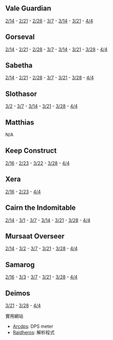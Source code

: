 ## Vale Guardian
[2/14](http://gw2raid.tk/Raidlog/1-1/20170214-211048_vg.html) - [2/21](http://gw2raid.tk/Raidlog/1-1/20170221-211438_vg.html) - [2/28](http://gw2raid.tk/Raidlog/1-1/20170228-205147_vg.html) - [3/7](http://gw2raid.tk/Raidlog/1-1/20170307-210051_vg.html) - [3/14](http://gw2raid.tk/Raidlog/1-1/20170314-205747_vg.html) - [3/21](http://gw2raid.tk/Raidlog/1-1/20170321-223054_vg.html) - [4/4](http://gw2raid.tk/Raidlog/1-1/20170404-215105_vg.html)

## Gorseval
[2/14](http://gw2raid.tk/Raidlog/1-2/20170214-213406_gorse.html) - [2/21](http://gw2raid.tk/Raidlog/1-2/20170221-213506_gorse.html) - [2/28](http://gw2raid.tk/Raidlog/1-2/20170228-211156_gorse.html) - [3/7](http://gw2raid.tk/Raidlog/1-2/20170307-211535_gorse.html) - [3/14](http://gw2raid.tk/Raidlog/1-2/20170314-211559_gorse.html) - [3/21](http://gw2raid.tk/Raidlog/1-2/20170321-225134_gorse.html) - [3/28](http://gw2raid.tk/Raidlog/1-2/20170328-221503_gorse.html) - [4/4](http://gw2raid.tk/Raidlog/1-2/20170404-220745_gorse.html)

## Sabetha
[2/14](http://gw2raid.tk/Raidlog/1-3/20170214-220753_sab.html) - [2/21](http://gw2raid.tk/Raidlog/1-3/20170221-214651_sab.html) - [2/28](http://gw2raid.tk/Raidlog/1-3/20170228-213251_sab.html) - [3/7](http://gw2raid.tk/Raidlog/1-3/20170307-213701_sab.html) - [3/21](http://gw2raid.tk/Raidlog/1-3/20170321-230529_sab.html) - [3/28](http://gw2raid.tk/Raidlog/1-3/20170328-223116_sab.html) - [4/4](http://gw2raid.tk/Raidlog/1-3/20170404-221935_sab.html)

## Slothasor
[3/2](http://gw2raid.tk/Raidlog/2-1/20170302-210446_sloth.html) - [3/7](http://gw2raid.tk/Raidlog/2-1/20170307-215328_sloth.html) - [3/14](http://gw2raid.tk/Raidlog/2-1/20170314-215531_sloth.html) - [3/21](http://gw2raid.tk/Raidlog/2-1/20170321-232151_sloth.html) - [3/28](http://gw2raid.tk/Raidlog/2-1/20170328-224333_sloth.html) - [4/4](http://gw2raid.tk/Raidlog/2-1/20170404-222917_sloth.html)

## Matthias
N/A

## Keep Construct
[2/16](http://gw2raid.tk/Raidlog/3-2/20170216-231753_kc.html) - [2/23](http://gw2raid.tk/Raidlog/3-2/20170223-213312_kc.html) - [3/22](http://gw2raid.tk/Raidlog/3-2/20170322-001050_kc.html) - [3/28](http://gw2raid.tk/Raidlog/3-2/20170328-232349_kc.html) - [4/4](http://gw2raid.tk/Raidlog/3-2/20170404-230818_kc.html)

## Xera
[2/16](http://gw2raid.tk/Raidlog/3-3/20170216-235106_xera.html) - [2/23](http://gw2raid.tk/Raidlog/3-3/20170223-232303_xera.html) - [4/4](http://gw2raid.tk/Raidlog/3-3/20170404-235916_xera.html)

## Cairn the Indomitable
[2/14](http://gw2raid.tk/Raidlog/4-1/20170214-230057_cairn.html) - [3/1](http://gw2raid.tk/Raidlog/4-1/20170301-000103_cairn.html) - [3/7](http://gw2raid.tk/Raidlog/4-1/20170307-222949_cairn.html) - [3/14](http://gw2raid.tk/Raidlog/4-1/20170314-222033_cairn.html) - [3/21](http://gw2raid.tk/Raidlog/4-1/20170321-205343_cairn.html) - [3/28](http://gw2raid.tk/Raidlog/4-1/20170328-204751_cairn.html) - [4/4](http://gw2raid.tk/Raidlog/4-1/20170404-205516_cairn.html)

## Mursaat Overseer
[2/14](http://gw2raid.tk/Raidlog/4-2/20170214-233830_mo.html) - [3/2](http://gw2raid.tk/Raidlog/4-2/20170302-212917_mo.html) - [3/7](http://gw2raid.tk/Raidlog/4-2/20170307-224406_mo.html) - [3/21](http://gw2raid.tk/Raidlog/4-2/20170321-210522_mo.html) - [3/28](http://gw2raid.tk/Raidlog/4-2/20170328-205424_mo.html) - [4/4](http://gw2raid.tk/Raidlog/4-2/20170404-210416_mo.html)

## Samarog
[2/16](http://gw2raid.tk/Raidlog/4-3/20170216-210923_sam.html) - [3/3](http://gw2raid.tk/Raidlog/4-3/20170303-002408_sam.html) - [3/7](http://gw2raid.tk/Raidlog/4-3/20170307-234035_sam.html) - [3/21](http://gw2raid.tk/Raidlog/4-3/20170321-212024_sam.html) - [3/28](http://gw2raid.tk/Raidlog/4-3/20170328-211646_sam.html) - [4/4](http://gw2raid.tk/Raidlog/4-3/20170404-211542_sam.html)

## Deimos
[3/21](http://gw2raid.tk/Raidlog/4-4/20170321-220700_dei.html) - [3/28](http://gw2raid.tk/Raidlog/4-4/20170328-214557_dei.html) - [4/4](http://gw2raid.tk/Raidlog/4-4/20170404-213630_dei.html)

實用網站
* [Arcdps](https://www.deltaconnected.com/arcdps/): DPS meter 
* [Raidheros](https://raidheroes.tk/): 解析程式

